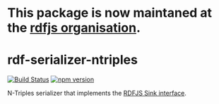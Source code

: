 # This package is now maintaned at the [rdfjs organisation](https://github.com/rdfjs/serializer-ntriples).

# rdf-serializer-ntriples

[![Build Status](https://travis-ci.org/rdf-ext/rdf-serializer-ntriples.svg?branch=master)](https://travis-ci.org/rdf-ext/rdf-serializer-ntriples)
[![npm version](https://badge.fury.io/js/rdf-serializer-ntriples.svg)](https://badge.fury.io/js/rdf-serializer-ntriples)

N-Triples serializer that implements the [RDFJS Sink interface](https://github.com/rdfjs/representation-task-force/).

